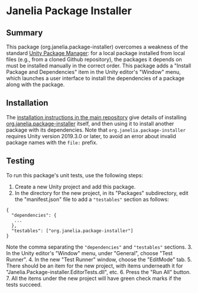# Janelia Package Installer

## Summary

This package (org.janelia.package-installer) overcomes a weakness of the standard [Unity Package Manager](https://docs.unity3d.com/Manual/upm-ui.html): for a local package installed from local files (e.g., from a cloned Github repository), the packages it depends on must be installed manually in the correct order.  This package adds a "Install Package and Dependencies" item in the Unity editor's "Window" menu, which launches a user interface to install the dependencies of a package along with the package.

## Installation

The [installation instructions in the main repository](https://github.com/JaneliaSciComp/janelia-unity-toolkit/blob/master/README.md#installation) give details of installing [org.janelia.package-installer](https://github.com/JaneliaSciComp/janelia-unity-toolkit/tree/master/org.janelia.package-installer) itself, and then using it to install another package with its dependencies.  Note that `org.janelia.package-installer` requires Unity version 2019.3.0 or later, to avoid an error about invalid package names with the `file:` prefix.

## Testing

To run this package's unit tests, use the following steps:
1. Create a new Unity project and add this package.
2. In the directory for the new project, in its "Packages" subdirectory, edit the "manifest.json" file to add a `"testables"` section as follows:
```
{
  "dependencies": {
   ...
  },
  "testables": ["org.janelia.package-installer"]
}
```
Note the comma separating the `"dependencies"` and `"testables"` sections.
3. In the Unity editor's "Window" menu, under "General", choose "Test Runner".
4. In the new "Test Runner" window, choose the "EditMode" tab.
5. There should be an item for the new project, with items underneath it for "Janelia.Package-installer.EditorTests.dll", etc.
6. Press the "Run All" button.
7. All the items under the new project will have green check marks if the tests succeed.
